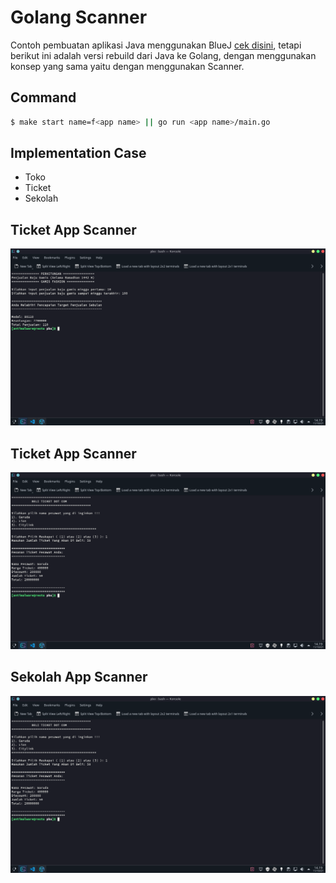 # Golang Scanner

Contoh pembuatan aplikasi Java menggunakan BlueJ [cek disini](https://github.com/restuwahyu13/java-with-bluej), tetapi berikut ini adalah versi rebuild dari Java ke Golang, dengan menggunakan konsep yang sama yaitu dengan menggunakan Scanner.

## Command

```sh
$ make start name=f<app name> || go run <app name>/main.go
```

## Implementation Case

- Toko
- Ticket
- Sekolah

## Ticket App Scanner

<img src="./images/toko.png"/>

## Ticket App Scanner

<img src="./images/ticket.png"/>

## Sekolah App Scanner

<img src="./images/ticket.png"/>
